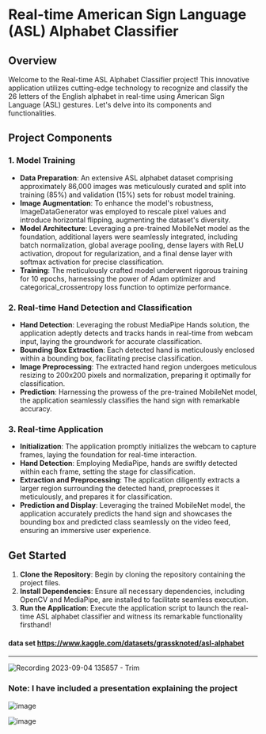 # Real-time American Sign Language (ASL) Alphabet Classifier

## Overview
Welcome to the Real-time ASL Alphabet Classifier project! This innovative application utilizes cutting-edge technology to recognize and classify the 26 letters of the English alphabet in real-time using American Sign Language (ASL) gestures. Let's delve into its components and functionalities.

## Project Components

### 1. Model Training
- **Data Preparation**: An extensive ASL alphabet dataset comprising approximately 86,000 images was meticulously curated and split into training (85%) and validation (15%) sets for robust model training.
- **Image Augmentation**: To enhance the model's robustness, ImageDataGenerator was employed to rescale pixel values and introduce horizontal flipping, augmenting the dataset's diversity.
- **Model Architecture**: Leveraging a pre-trained MobileNet model as the foundation, additional layers were seamlessly integrated, including batch normalization, global average pooling, dense layers with ReLU activation, dropout for regularization, and a final dense layer with softmax activation for precise classification.
- **Training**: The meticulously crafted model underwent rigorous training for 10 epochs, harnessing the power of Adam optimizer and categorical_crossentropy loss function to optimize performance.

### 2. Real-time Hand Detection and Classification
- **Hand Detection**: Leveraging the robust MediaPipe Hands solution, the application adeptly detects and tracks hands in real-time from webcam input, laying the groundwork for accurate classification.
- **Bounding Box Extraction**: Each detected hand is meticulously enclosed within a bounding box, facilitating precise classification.
- **Image Preprocessing**: The extracted hand region undergoes meticulous resizing to 200x200 pixels and normalization, preparing it optimally for classification.
- **Prediction**: Harnessing the prowess of the pre-trained MobileNet model, the application seamlessly classifies the hand sign with remarkable accuracy.
  
### 3. Real-time Application
- **Initialization**: The application promptly initializes the webcam to capture frames, laying the foundation for real-time interaction.
- **Hand Detection**: Employing MediaPipe, hands are swiftly detected within each frame, setting the stage for classification.
- **Extraction and Preprocessing**: The application diligently extracts a larger region surrounding the detected hand, preprocesses it meticulously, and prepares it for classification.
- **Prediction and Display**: Leveraging the trained MobileNet model, the application accurately predicts the hand sign and showcases the bounding box and predicted class seamlessly on the video feed, ensuring an immersive user experience.

## Get Started
1. **Clone the Repository**: Begin by cloning the repository containing the project files.
2. **Install Dependencies**: Ensure all necessary dependencies, including OpenCV and MediaPipe, are installed to facilitate seamless execution.
3. **Run the Application**: Execute the application script to launch the real-time ASL alphabet classifier and witness its remarkable functionality firsthand!

####  data set https://www.kaggle.com/datasets/grassknoted/asl-alphabet

---

 ![Recording 2023-09-04 135857 - Trim](https://github.com/TareKelKhateb/English-Signlanguage-Alphabet/assets/110000941/41791bef-5e07-4aed-bb5e-7a972b65340c)

### Note: I have included a presentation explaining the project


 ![image](https://github.com/TareKelKhateb/English-Signlanguage-Alphabet/assets/110000941/109a8bfa-3072-4d10-bbd0-ca8973ec5b21)


![image](https://github.com/TareKelKhateb/English-Signlanguage-Alphabet/assets/110000941/73560429-3452-4f05-9ab7-a9c9bf66bb98)

